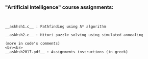 ### "Artificial Intelligence" course assignments:
<br>

	__askhsh1.c__ : Pathfinding using A* algorithm

	__askhsh2.c__ : Hitori puzzle solving using simulated annealing

	(more in code's comments)
	<br><br>
	__askhsh2017.pdf__ : Assignments instructions (in greek)
